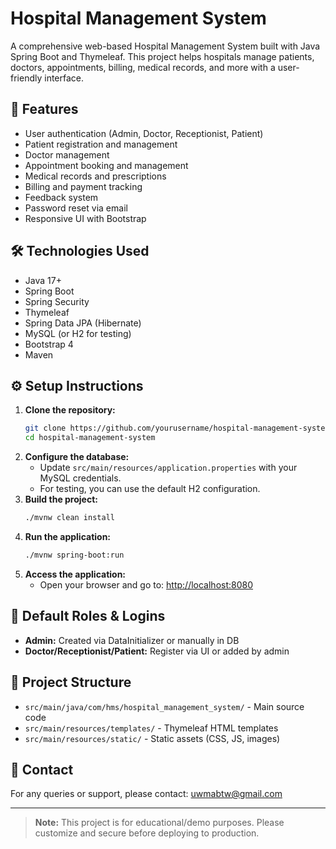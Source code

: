 # Hospital Management System

A comprehensive web-based Hospital Management System built with Java Spring Boot and Thymeleaf. This project helps hospitals manage patients, doctors, appointments, billing, medical records, and more with a user-friendly interface.

## 🚀 Features
- User authentication (Admin, Doctor, Receptionist, Patient)
- Patient registration and management
- Doctor management
- Appointment booking and management
- Medical records and prescriptions
- Billing and payment tracking
- Feedback system
- Password reset via email
- Responsive UI with Bootstrap

## 🛠️ Technologies Used
- Java 17+
- Spring Boot
- Spring Security
- Thymeleaf
- Spring Data JPA (Hibernate)
- MySQL (or H2 for testing)
- Bootstrap 4
- Maven

## ⚙️ Setup Instructions
1. **Clone the repository:**
   ```bash
   git clone https://github.com/yourusername/hospital-management-system.git
   cd hospital-management-system
   ```
2. **Configure the database:**
   - Update `src/main/resources/application.properties` with your MySQL credentials.
   - For testing, you can use the default H2 configuration.
3. **Build the project:**
   ```bash
   ./mvnw clean install
   ```
4. **Run the application:**
   ```bash
   ./mvnw spring-boot:run
   ```
5. **Access the application:**
   - Open your browser and go to: [http://localhost:8080](http://localhost:8080)

## 👤 Default Roles & Logins
- **Admin:** Created via DataInitializer or manually in DB
- **Doctor/Receptionist/Patient:** Register via UI or added by admin

## 📂 Project Structure
- `src/main/java/com/hms/hospital_management_system/` - Main source code
- `src/main/resources/templates/` - Thymeleaf HTML templates
- `src/main/resources/static/` - Static assets (CSS, JS, images)

## 📧 Contact
For any queries or support, please contact: uwmabtw@gmail.com

---

> **Note:** This project is for educational/demo purposes. Please customize and secure before deploying to production. 
